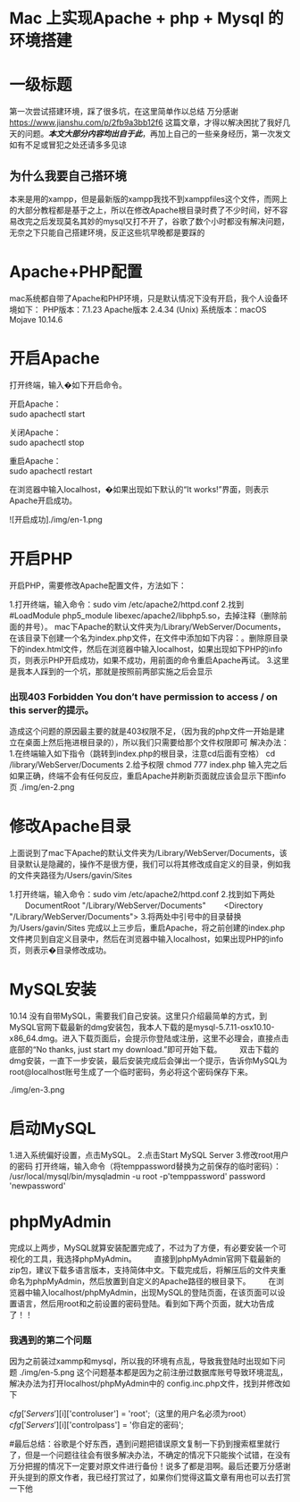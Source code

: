 Mac 上实现Apache + php + Mysql 的环境搭建
==

# 一级标题
第一次尝试搭建环境，踩了很多坑，在这里简单作以总结
万分感谢 https://www.jianshu.com/p/2fb9a3bb12f6 这篇文章，才得以解决困扰了我好几天的问题。***本文大部分内容均出自于此***，再加上自己的一些亲身经历，第一次发文如有不足或冒犯之处还请多多见谅

## 为什么我要自己搭环境
本来是用的xampp，但是最新版的xampp我找不到xamppfiles这个文件，而网上的大部分教程都是基于之上，所以在修改Apache根目录时费了不少时间，好不容易改完之后发现莫名其妙的mysql又打不开了，谷歌了数个小时都没有解决问题，无奈之下只能自己搭建环境，反正这些坑早晚都是要踩的

# Apache+PHP配置
mac系统都自带了Apache和PHP环境，只是默认情况下没有开启，我个人设备环境如下：
PHP版本：7.1.23 
Apache版本 2.4.34 (Unix)
系统版本：macOS Mojave  10.14.6

# 开启Apache
打开终端，输入�如下开启命令。

开启Apache：    
    sudo apachectl start

关闭Apache：    
    sudo apachectl stop

重启Apache：    
    sudo apachectl restart
    
在浏览器中输入localhost，�如果出现如下默认的“It works!”界面，则表示Apache开启成功。

![开启成功]./img/en-1.png


# 开启PHP
开启PHP，需要修改Apache配置文件，方法如下：

1.打开终端，输入命令：sudo vim /etc/apache2/httpd.conf
2.找到#LoadModule php5_module libexec/apache2/libphp5.so，去掉注释（删除前面的井号）。
mac下Apache的默认文件夹为/Library/WebServer/Documents，在该目录下创建一个名为index.php文件，在文件中添加如下内容：<?php phpinfo(); ?>。删除原目录下的index.html文件，然后在浏览器中输入localhost，如果出现如下PHP的info页，则表示PHP开启成功，如果不成功，用前面的命令重启Apache再试。
3.这里是我本人踩到的一个坑，那就是按照前两部实施之后会显示

### 出现403 Forbidden You don’t have permission to access / on this server的提示。

造成这个问题的原因最主要的就是403权限不足，（因为我的php文件一开始是建立在桌面上然后拖进根目录的），所以我们只需要给那个文件权限即可
解决办法：
1.在终端输入如下指令（跳转到index.php的根目录，注意cd后面有空格）      cd /library/WebServer/Documents
2.给予权限       chmod 777 index.php
输入完之后如果正确，终端不会有任何反应，重启Apache并刷新页面就应该会显示下图info页
./img/en-2.png



# 修改Apache目录
上面说到了mac下Apache的默认文件夹为/Library/WebServer/Documents，该目录默认是隐藏的，操作不是很方便，我们可以将其修改成自定义的目录，例如我的文件夹路径为/Users/gavin/Sites

1.打开终端，输入命令：sudo vim /etc/apache2/httpd.conf
2.找到如下两处
　　DocumentRoot "/Library/WebServer/Documents"
　　<Directory "/Library/WebServer/Documents">
3.将两处中引号中的目录替换为/Users/gavin/Sites
完成以上三步后，重启Apache，将之前创建的index.php文件拷贝到自定义目录中，然后在浏览器中输入localhost，如果出现PHP的info页，则表示�目录修改成功。

# MySQL安装
 10.14  没有自带MySQL，需要我们自己安装。这里只介绍最简单的方式，到MySQL官网下载最新的dmg安装包，我本人下载的是mysql-5.7.11-osx10.10-x86_64.dmg。进入下载页面后，会提示你登陆或注册，这里不必理会，直接点击底部的“No thanks, just start my download.”即可开始下载。
　　双击下载的dmg安装，一直下一步安装，最后安装完成后会弹出一个提示，告诉你MySQL为root@localhost账号生成了一个临时密码，务必将这个密码保存下来。

./img/en-3.png


# 启动MySQL
1.进入系统偏好设置，点击MySQL。
2.点击Start MySQL Server
3.修改root用户的密码
打开终端，输入命令（将temppassword替换为之前保存的临时密码）：
/usr/local/mysql/bin/mysqladmin -u root -p'temppassword' password 'newpassword'

# phpMyAdmin
完成以上两步，MySQL就算安装配置完成了，不过为了方便，有必要安装一个可视化的工具，我选择phpMyAdmin。
　　直接到phpMyAdmin官网下载最新的zip包，建议下载多语言版本，支持简体中文。下载完成后，将解压后的文件夹重命名为phpMyAdmin，然后放置到自定义的Apache路径的根目录下。
　　在浏览器中输入localhost/phpMyAdmin，出现MySQL的登陆页面，在该页面可以设置语言，然后用root和之前设置的密码登陆。看到如下两个页面，就大功告成了！！
### 我遇到的第二个问题
因为之前装过xammp和mysql，所以我的环境有点乱，导致我登陆时出现如下问题
./img/en-5.png
这个问题基本都是因为之前注册过数据库账号导致环境混乱，解决办法为打开localhost/phpMyAdmin中的
config.inc.php文件，找到并修改如下

$cfg['Servers'][$i]['controluser'] = 'root';（这里的用户名必须为root）
$cfg['Servers'][$i]['controlpass'] = '你自定的密码';


#最后总结：谷歌是个好东西，遇到问题把错误原文复制一下扔到搜索框里就行了，但是一个问题往往会有很多解决办法，不确定的情况下只能挨个试错，在没有万分把握的情况下一定要对原文件进行备份！说多了都是泪啊。最后还要万分感谢开头提到的原文作者，我已经打赏过了，如果你们觉得这篇文章有用也可以去打赏一下他
